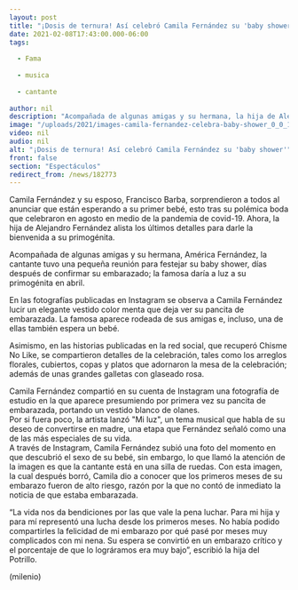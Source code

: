 ```yaml
---
layout: post
title: "¡Dosis de ternura! Así celebró Camila Fernández su 'baby shower'"
date: 2021-02-08T17:43:00.000-06:00
tags:
  
  - Fama
  
  - musica
  
  - cantante
  
author: nil
description: "Acompañada de algunas amigas y su hermana, la hija de Alejandro Fernández celebró su 'baby shower'"
image: "/uploads/2021/images-camila-fernandez-celebra-baby-shower_0_0_1200_747.jpg"
video: nil
audio: nil
alt: "¡Dosis de ternura! Así celebró Camila Fernández su 'baby shower'"
front: false
section: "Espectáculos"
redirect_from: /news/182773
---
```


Camila Fernández y su esposo, Francisco Barba, sorprendieron a todos al anunciar que están esperando a su primer bebé, esto tras su polémica boda que celebraron en agosto en medio de la pandemia de covid-19. Ahora, la hija de Alejandro Fernández alista los últimos detalles para darle la bienvenida a su primogénita.  

Acompañada de algunas amigas y su hermana, América Fernández, la cantante tuvo una pequeña reunión para festejar su baby shower, días después de confirmar su embarazado; la famosa daría a luz a su primogénita en abril.  

En las fotografías publicadas en Instagram se observa a Camila Fernández lucir un elegante vestido color menta que deja ver su pancita de embarazada. La famosa aparece rodeada de sus amigas e, incluso, una de ellas también espera un bebé.   

Asimismo, en las historias publicadas en la red social, que recuperó Chisme No Like, se compartieron detalles de la celebración, tales como los arreglos florales, cubiertos, copas y platos que adornaron la mesa de la celebración; además de unas grandes galletas con glaseado rosa.  

Camila Fernández compartió en su cuenta de Instagram una fotografía de estudio en la que aparece presumiendo por primera vez su pancita de embarazada, portando un vestido blanco de olanes.  
Por si fuera poco, la artista lanzó "Mi luz", un tema musical que habla de su deseo de convertirse en madre, una etapa que Fernández señaló como una de las más especiales de su vida.  
A través de Instagram, Camila Fernández subió una foto del momento en que descubrió el sexo de su bebé, sin embargo, lo que llamó la atención de la imagen es que la cantante está en una silla de ruedas. 
Con esta imagen, la cual después borró, Camila dio a conocer que los primeros meses de su embarazo fueron de alto riesgo, razón por la que no contó de inmediato la noticia de que estaba embarazada.  

“La vida nos da bendiciones por las que vale la pena luchar. Para mi hija y para mí representó una lucha desde los primeros meses. No había podido compartirles la felicidad de mi embarazo por qué pasé por meses muy complicados con mi nena. Su espera se convirtió en un embarazo crítico y el porcentaje de que lo lográramos era muy bajo”, escribió la hija del Potrillo.  

(milenio)